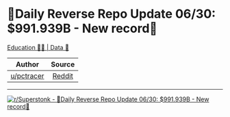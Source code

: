 🔴Daily Reverse Repo Update 06/30: $991.939B - New record🔴
===========================================================

[Education 👨‍🏫 | Data 🔢](https://www.reddit.com/r/Superstonk/search?q=flair_name%3A%22Education%20%F0%9F%91%A8%E2%80%8D%F0%9F%8F%AB%20%7C%20Data%20%F0%9F%94%A2%22&restrict_sr=1)

| Author       | Source       | 
| :-------------: |:-------------:|
|  [u/pctracer](https://www.reddit.com/user/pctracer/) | [Reddit](https://www.reddit.com/r/Superstonk/comments/ob1v0o/daily_reverse_repo_update_0630_991939b_new_record/) | 

---

[![r/Superstonk - 🔴Daily Reverse Repo Update 06/30: $991.939B - New record🔴](https://preview.redd.it/p1a8s7ozrf871.png?width=960&crop=smart&auto=webp&s=218f0f483f0b22bdd7a43bd7fbe14603b3dce282)](https://i.redd.it/p1a8s7ozrf871.png)
